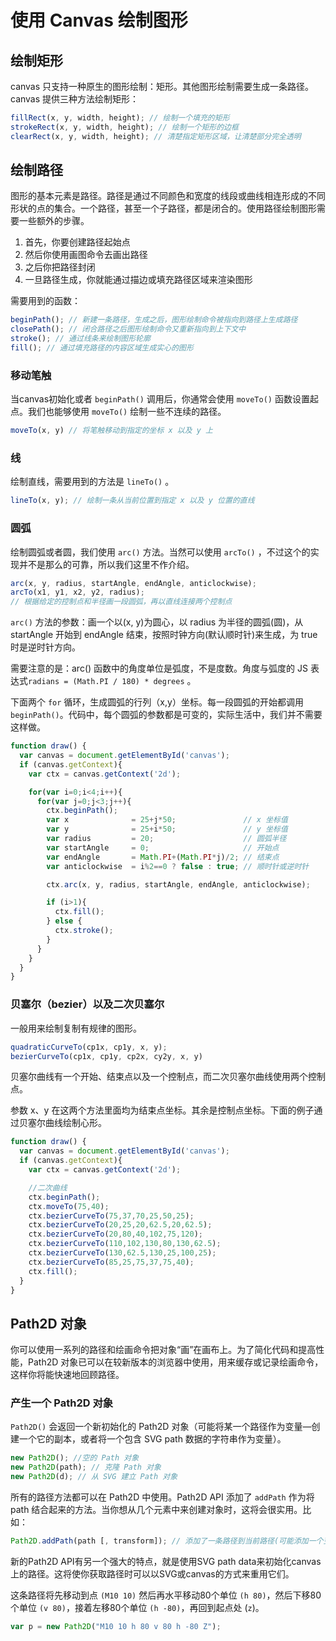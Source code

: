# 使用 Canvas 绘制图形

## 绘制矩形

canvas 只支持一种原生的图形绘制：矩形。其他图形绘制需要生成一条路径。canvas 提供三种方法绘制矩形：

```javascript
fillRect(x, y, width, height); // 绘制一个填充的矩形
strokeRect(x, y, width, height); // 绘制一个矩形的边框
clearRect(x, y, width, height); // 清楚指定矩形区域，让清楚部分完全透明
```

## 绘制路径

图形的基本元素是路径。路径是通过不同颜色和宽度的线段或曲线相连形成的不同形状的点的集合。一个路径，甚至一个子路径，都是闭合的。使用路径绘制图形需要一些额外的步骤。

1. 首先，你要创建路径起始点
2. 然后你使用画图命令去画出路径
3. 之后你把路径封闭
4. 一旦路径生成，你就能通过描边或填充路径区域来渲染图形

需要用到的函数：

```javascript
beginPath(); // 新建一条路径，生成之后，图形绘制命令被指向到路径上生成路径
closePath(); // 闭合路径之后图形绘制命令又重新指向到上下文中
stroke(); // 通过线条来绘制图形轮廓
fill(); // 通过填充路径的内容区域生成实心的图形
```

### 移动笔触

当canvas初始化或者 `beginPath()` 调用后，你通常会使用 `moveTo()` 函数设置起点。我们也能够使用 `moveTo()` 绘制一些不连续的路径。

```javascript
moveTo(x, y) // 将笔触移动到指定的坐标 x 以及 y 上
```

### 线

绘制直线，需要用到的方法是 `lineTo()` 。

```javascript
lineTo(x, y); // 绘制一条从当前位置到指定 x 以及 y 位置的直线
```

### 圆弧

绘制圆弧或者圆，我们使用 `arc()` 方法。当然可以使用 `arcTo()` ，不过这个的实现并不是那么的可靠，所以我们这里不作介绍。

```javascript
arc(x, y, radius, startAngle, endAngle, anticlockwise);
arcTo(x1, y1, x2, y2, radius);
// 根据给定的控制点和半径画一段圆弧，再以直线连接两个控制点
```

`arc()` 方法的参数：画一个以(x, y)为圆心，以 radius 为半径的圆弧(圆)，从 startAngle 开始到 endAngle 结束，按照时钟方向(默认顺时针)来生成，为 true 时是逆时针方向。

需要注意的是：arc() 函数中的角度单位是弧度，不是度数。角度与弧度的 JS 表达式`radians = (Math.PI / 180) * degrees` 。

下面两个 `for` 循环，生成圆弧的行列（x,y）坐标。每一段圆弧的开始都调用 `beginPath()`。代码中，每个圆弧的参数都是可变的，实际生活中，我们并不需要这样做。

```javascript
function draw() {
  var canvas = document.getElementById('canvas');
  if (canvas.getContext){
    var ctx = canvas.getContext('2d');

    for(var i=0;i<4;i++){
      for(var j=0;j<3;j++){
        ctx.beginPath();
        var x              = 25+j*50;               // x 坐标值
        var y              = 25+i*50;               // y 坐标值
        var radius         = 20;                    // 圆弧半径
        var startAngle     = 0;                     // 开始点
        var endAngle       = Math.PI+(Math.PI*j)/2; // 结束点
        var anticlockwise  = i%2==0 ? false : true; // 顺时针或逆时针

        ctx.arc(x, y, radius, startAngle, endAngle, anticlockwise);

        if (i>1){
          ctx.fill();
        } else {
          ctx.stroke();
        }
      }
    }
  }
}
```

### 贝塞尔（bezier）以及二次贝塞尔

一般用来绘制复制有规律的图形。

```javascript
quadraticCurveTo(cp1x, cp1y, x, y);
bezierCurveTo(cp1x, cp1y, cp2x, cy2y, x, y)
```

贝塞尔曲线有一个开始、结束点以及一个控制点，而二次贝塞尔曲线使用两个控制点。

参数 x、y 在这两个方法里面均为结束点坐标。其余是控制点坐标。下面的例子通过贝塞尔曲线绘制心形。

```javascript
function draw() {
  var canvas = document.getElementById('canvas');
  if (canvas.getContext){
    var ctx = canvas.getContext('2d');

    //二次曲线
    ctx.beginPath();
    ctx.moveTo(75,40);
    ctx.bezierCurveTo(75,37,70,25,50,25);
    ctx.bezierCurveTo(20,25,20,62.5,20,62.5);
    ctx.bezierCurveTo(20,80,40,102,75,120);
    ctx.bezierCurveTo(110,102,130,80,130,62.5);
    ctx.bezierCurveTo(130,62.5,130,25,100,25);
    ctx.bezierCurveTo(85,25,75,37,75,40);
    ctx.fill();
  }
}
```

## Path2D 对象

你可以使用一系列的路径和绘画命令把对象“画”在画布上。为了简化代码和提高性能，Path2D 对象已可以在较新版本的浏览器中使用，用来缓存或记录绘画命令，这样你将能快速地回顾路径。

### 产生一个 Path2D 对象

`Path2D()` 会返回一个新初始化的 Path2D 对象（可能将某一个路径作为变量—创建一个它的副本，或者将一个包含 SVG path 数据的字符串作为变量）。

```javascript
new Path2D(); //空的 Path 对象
new Path2D(path); // 克隆 Path 对象
new Path2D(d); // 从 SVG 建立 Path 对象
```

所有的路径方法都可以在 Path2D 中使用。Path2D API 添加了 `addPath` 作为将 path 结合起来的方法。当你想从几个元素中来创建对象时，这将会很实用。比如：

```javascript
Path2D.addPath(path [, transform]); // 添加了一条路径到当前路径(可能添加一个变换矩阵)
```

新的Path2D API有另一个强大的特点，就是使用SVG path data来初始化canvas上的路径。这将使你获取路径时可以以SVG或canvas的方式来重用它们。

这条路径将先移动到点 `(M10 10)` 然后再水平移动80个单位 `(h 80)`，然后下移80个单位 `(v 80)`，接着左移80个单位 `(h -80)`，再回到起点处 (`z`)。

```javascript
var p = new Path2D("M10 10 h 80 v 80 h -80 Z");
```